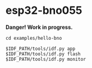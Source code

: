# esp32-bno055

**Danger! Work in progress.**

```
cd examples/hello-bno

$IDF_PATH/tools/idf.py app
$IDF_PATH/tools/idf.py flash
$IDF_PATH/tools/idf.py monitor
```

